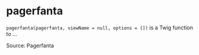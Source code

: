 # pagerfanta

`pagerfanta(pagerfanta, viewName = null, options = [])` is a Twig function to ...


Source: Pagerfanta